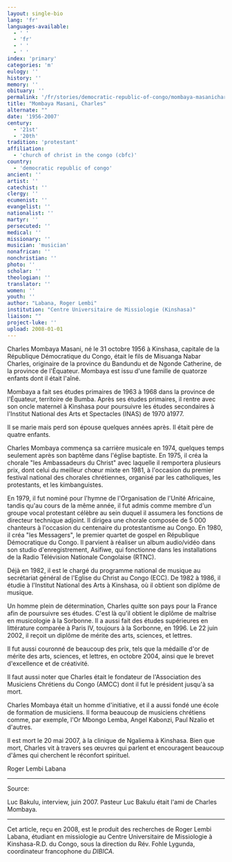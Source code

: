 ```yaml
---
layout: single-bio
lang: 'fr'
languages-available:
  - ' '
  - 'fr'
  - ' '
  - ' '
index: 'primary'
categories: 'm'
eulogy: ''
history: ''
memory: ''
obituary: ''
permalink: '/fr/stories/democratic-republic-of-congo/mombaya-masanicharles/'
title: "Mombaya Masani, Charles"
alternate: ""
date: '1956-2007'
century:
  - '21st'
  - '20th'
tradition: 'protestant'
affiliation:
  - 'church of christ in the congo (cbfc)'
country:
  - 'democratic republic of congo'
ancient: ''
artist: ''
catechist: ''
clergy: ''
ecumenist: ''
evangelist: ''
nationalist: ''
martyr: ''
persecuted: ''
medical: ''
missionary: ''
musician: 'musician'
nonafrican: ''
nonchristian: ''
photo: ''
scholar: ''
theologian: ''
translator: ''
women: ''
youth: ''
author: "Labana, Roger Lembi"
institution: "Centre Universitaire de Missiologie (Kinshasa)"
liaison: ""
project-luke: ''
upload: 2008-01-01
---
```




Charles Mombaya Masani, né le 31 octobre 1956 à Kinshasa, capitale de la République Démocratique du Congo, était le fils de Misuanga Nabar Charles, originaire de la province du Bandundu et de Ngonde Catherine, de la province de l'Équateur. Mombaya est issu d'une famille de quatorze enfants dont il était l'aîné.

Mombaya a fait ses études primaires de 1963 à 1968 dans la province de l'Équateur, territoire de Bumba. Après ses études primaires, il rentre avec son oncle maternel à Kinshasa pour poursuivre les études secondaires à l'Institut National des Arts et Spectacles (INAS) de 1970 à1977.

Il se marie mais perd son épouse quelques années après. Il était père de quatre enfants.

Charles Mombaya commença sa carrière musicale en 1974, quelques temps seulement après son baptême dans l'église baptiste. En 1975, il créa la chorale "les Ambassadeurs du Christ" avec laquelle il  remportera plusieurs prix, dont celui du meilleur chœur mixte en 1981, à l'occasion du premier festival national des chorales chrétiennes, organisé par les catholiques, les protestants, et les kimbanguistes.

En 1979, il fut nominé pour l'hymne de l'Organisation de l'Unité Africaine, tandis qu'au cours de la même année, il fut admis comme membre d'un groupe vocal protestant célèbre au sein duquel il assumera les fonctions de directeur technique adjoint. Il dirigea une chorale composée de 5 000 chanteurs à l'occasion du centenaire du protestantisme au Congo. En 1980, il créa "les Messagers", le premier quartet de gospel en République Démocratique du Congo. Il parvient à réaliser un album audio/vidéo dans son studio d'enregistrement, Asifiwe, qui fonctionne dans les installations de la Radio Télévision Nationale Congolaise (RTNC).

Déjà en 1982, il est le chargé du programme national de musique au secrétariat général de l'Eglise du Christ au Congo (ECC). De 1982 à 1986, il étudie  à l'Institut National des Arts à Kinshasa, où il obtient son diplôme de musique.

Un homme plein de détermination, Charles quitte son pays pour la France afin de poursuivre ses études. C'est là qu'il obtient le diplôme de maîtrise en musicologie à la  Sorbonne. Il a aussi fait des études supérieures en littérature comparée à Paris IV, toujours à la Sorbonne, en 1996. Le 22 juin 2002, il reçoit un diplôme de mérite des arts, sciences, et lettres.

Il fut aussi couronné de beaucoup des prix, tels que la médaille d'or de mérite des arts, sciences, et lettres, en octobre 2004, ainsi que le brevet d'excellence et de créativité.

Il faut aussi noter que Charles était le fondateur de l'Association des Musiciens Chrétiens du Congo (AMCC) dont il fut le président jusqu'à sa mort.

Charles Mombaya était un homme d'initiative, et il a aussi fondé une école de formation de musiciens. Il forma beaucoup de musiciens chrétiens comme, par exemple, l'Or Mbongo Lemba, Angel Kabonzi, Paul Nzalio et d'autres.

Il est mort le 20 mai 2007, à la clinique de Ngaliema à Kinshasa. Bien que mort, Charles vit à travers ses œuvres qui parlent et encouragent beaucoup d'âmes qui cherchent le réconfort spirituel.

Roger Lembi Labana

---

Source:

Luc Bakulu, interview, juin 2007. Pasteur Luc Bakulu était l'ami de Charles Mombaya.

---

Cet article, reçu en 2008, est le produit des recherches de Roger Lembi Labana, étudiant en missiologie au Centre Universitaire de Missiologie à  Kinshasa-R.D. du Congo, sous la direction du Rév. Fohle Lygunda, coordinateur francophone du *DIBICA*.
